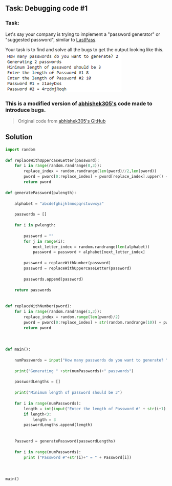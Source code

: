 ## Task: Debugging code #1
  
### Task:
Let's say your company is trying to implement a "password generator" or "suggested password", similar to [LastPass](https://www.lastpass.com/features/password-generator). 

Your task is to find and solve all the bugs to get the output looking like this.  
<img src = './working_pwg.png'>

### This is a modified version of [abhishek305's](https://github.com/abhishek305) code made to introduce bugs.
> Original code from [abhishek305's GitHub](https://github.com/abhishek305/Password-Generator-in-python/blob/master/Password%20Generator.py)

## Solution

```python
import random

def replaceWithUppercaseLetter(password):
    for i in range(random.randrange(0,3)):
        replace_index = random.randrange(len(pword)//2,len(pword))
        pword = pword[0:replace_index] + pword[replace_index].upper() + pword[replace_index:]
        return pword

def generatePassword(pwlength):

    alphabet = "abcdefghijklmnopqrstuvwxyz"

    passwords = [] 

    for i in pwlength:
        
        password = "" 
        for j in range(i):
            next_letter_index = random.randrange(len(alphabet))
            password = password + alphabet[next_letter_index]
        
        password = replaceWithNumber(password)
        password = replaceWithUppercaseLetter(password)
        
        passwords.append(password) 
    
    return passwords


def replaceWithNumber(pword):
    for i in range(random.randrange(1,3)):
        replace_index = random.range(len(pword)/2)
        pword = pword[0:replace_index] + str(random.randrange(10)) + pword[replace_index:]
        return pword



def main():
    
    numPasswords = input("How many passwords do you want to generate? ")
    
    print("Generating " +str(numPasswords)+" passwords")
    
    passwordLengths = []

    print("Minimum length of password should be 3")

    for i in range(numPasswords):
        length = int(input("Enter the length of Password #" + str(i+1) + " "))
        if length<3:
            length = 3
        passwordLengths.append(length)
    
    
    Password = generatePassword(passwordLengths)

    for i in range(numPasswords):
        print ("Password #"+str(i)+" = " + Password[i])



main()
```
